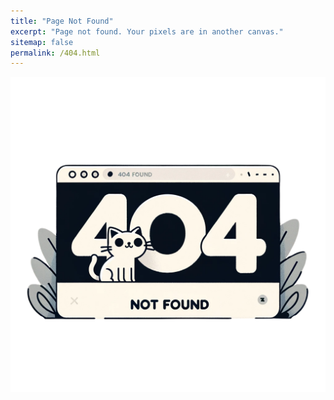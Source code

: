 ```yaml
---
title: "Page Not Found"
excerpt: "Page not found. Your pixels are in another canvas."
sitemap: false
permalink: /404.html
---
```


<img src="../images/404page.PNG">
<style>
    img { display : block;
    margin : auto;}
</style>